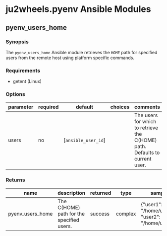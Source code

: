 # ju2wheels.pyenv Ansible Modules

## pyenv_users_home

### Synopsis

The `pyenv_users_home` Ansible module retrieves the `HOME` path for specified users from the remote host using platform specific commands.

### Requirements

* getent (Linux)

### Options

|parameter|required|default            |choices|comments                                                                   |
|---------|--------|-------------------|-------|---------------------------------------------------------------------------|
|users    |no      |[`ansible_user_id`]|       |The users for which to retrieve the C(HOME) path. Defaults to current user.|

### Returns

|name              |description                              |returned|type   |sample                                          |
|------------------|-----------------------------------------|--------|-------|------------------------------------------------|
|pyenv\_users\_home|The C(HOME) path for the specified users.|success |complex|{"user1": "/home/user1", "user2": "/home/user2"}|
